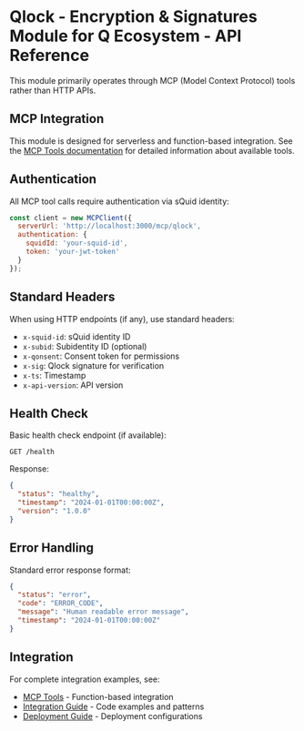 # Qlock - Encryption & Signatures Module for Q Ecosystem - API Reference

This module primarily operates through MCP (Model Context Protocol) tools rather than HTTP APIs.

## MCP Integration

This module is designed for serverless and function-based integration. See the [MCP Tools documentation](./mcp-tools.md) for detailed information about available tools.

## Authentication

All MCP tool calls require authentication via sQuid identity:

```javascript
const client = new MCPClient({
  serverUrl: 'http://localhost:3000/mcp/qlock',
  authentication: {
    squidId: 'your-squid-id',
    token: 'your-jwt-token'
  }
});
```

## Standard Headers

When using HTTP endpoints (if any), use standard headers:

- `x-squid-id`: sQuid identity ID
- `x-subid`: Subidentity ID (optional)
- `x-qonsent`: Consent token for permissions
- `x-sig`: Qlock signature for verification
- `x-ts`: Timestamp
- `x-api-version`: API version

## Health Check

Basic health check endpoint (if available):

```
GET /health
```

Response:
```json
{
  "status": "healthy",
  "timestamp": "2024-01-01T00:00:00Z",
  "version": "1.0.0"
}
```

## Error Handling

Standard error response format:

```json
{
  "status": "error",
  "code": "ERROR_CODE",
  "message": "Human readable error message",
  "timestamp": "2024-01-01T00:00:00Z"
}
```

## Integration

For complete integration examples, see:
- [MCP Tools](./mcp-tools.md) - Function-based integration
- [Integration Guide](./integration-guide.md) - Code examples and patterns
- [Deployment Guide](./deployment-guide.md) - Deployment configurations
